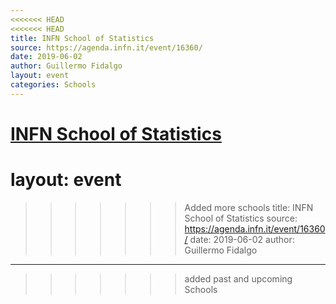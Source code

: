```yaml
---
<<<<<<< HEAD
<<<<<<< HEAD
title: INFN School of Statistics
source: https://agenda.infn.it/event/16360/
date: 2019-06-02
author: Guillermo Fidalgo
layout: event
categories: Schools
---
```

[INFN School of Statistics](https://agenda.infn.it/event/16360/)
=======
layout: event
=======
>>>>>>> Added more schools
title: INFN School of Statistics
source: https://agenda.infn.it/event/16360/
date: 2019-06-02
author: Guillermo Fidalgo
---
>>>>>>> added past and upcoming Schools

